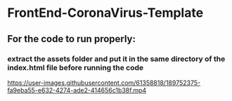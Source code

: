 # FrontEnd-CoronaVirus-Template
## For the code to run properly:
### extract the assets folder and put it in the same directory of the index.html file before running the code


https://user-images.githubusercontent.com/61358818/189752375-fa9eba55-e632-4274-ade2-414656c1b38f.mp4

